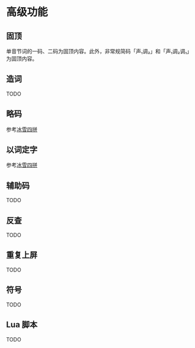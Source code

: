 # 高级功能

## 固顶

单音节词的一码、二码为固顶内容。此外，非常规简码「声₁调₂」和「声₁调₂调₁」为固顶内容。

## 造词

TODO

## 略码

参考[冰雪四拼](../snow4/advanced.md#略码)

## 以词定字

参考[冰雪四拼](../snow4/advanced.md#以词定字)

## 辅助码

TODO

## 反查

TODO

## 重复上屏

TODO

## 符号

TODO

## Lua 脚本

TODO

